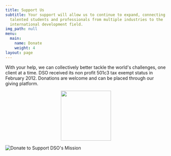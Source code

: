 ```yaml
---
title: Support Us
subtitle: Your support will allow us to continue to expand, connecting more
  talented students and professionals from multiple industries to the
  international development field.
img_path: null
menu:
  main:
    name: Donate
    weight: 4
layout: page
---
```

With your help, we can collectively better tackle the world's challenges, one client at a time. DSO received its non profit 501c3 tax exempt status in February 2012. Donations are welcome and can be placed through our giving platform.

<!--Donorbox

<div align="center" ><script type="text/javascript" defer src="https://donorbox.org/install-popup-button.js"></script><a class="dbox-donation-button" style="background: #009fd9 url(https://d1iczxrky3cnb2.cloudfront.net/red_logo.png) no-repeat 37px;color: #fff;text-decoration: none;font-family: Verdana,sans-serif;display: inline-block;font-size: 16px;padding: 15px 38px;padding-left: 75px;-webkit-border-radius: 2px;-moz-border-radius: 2px;border-radius: 2px;box-shadow: 0 1px 0 0 #1f5a89;text-shadow: 0 1px rgba(0, 0, 0, 0.3);" href="https://donorbox.org/support-our-mission-9">Donate</a></div>

\-->

<!--Snowball-->

<div align="center"><a href="https://snwbl.it/7h6PNb" style='text-decoration: none; border: 0px;'> <img src="https://app.snowballfundraising.com/assets/donate_button_blue-42411331f35bdbe6cf0030148b10f1511f97731f6f91b1ca3af0ff4f0432dc0e.png" style='max-width:157px; width:157px;'  /></a></div>

![](/images/donate.png "Donate to Support DSO's Mission")